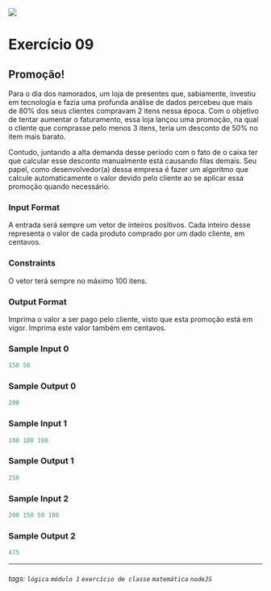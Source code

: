 ![](https://i.imgur.com/xG74tOh.png)

# Exercício 09

## Promoção!

Para o dia dos namorados, um loja de presentes que, sabiamente, investiu em tecnologia e fazia uma profunda análise de dados percebeu que mais de 80% dos seus clientes compravam 2 itens nessa época. Com o objetivo de tentar aumentar o faturamento, essa loja lançou uma promoção, na qual o cliente que comprasse pelo menos 3 itens, teria um desconto de 50% no item mais barato.

Contudo, juntando a alta demanda desse período com o fato de o caixa ter que calcular esse desconto manualmente está causando filas demais. Seu papel, como desenvolvedor(a) dessa empresa é fazer um algoritmo que calcule automaticamente o valor devido pelo cliente ao se aplicar essa promoção quando necessário.

### Input Format

A entrada será sempre um vetor de inteiros positivos. Cada inteiro desse representa o valor de cada produto comprado por um dado cliente, em centavos.

### Constraints

O vetor terá sempre no máximo 100 itens.

### Output Format

Imprima o valor a ser pago pelo cliente, visto que esta promoção está em vigor. Imprima este valor também em centavos.

### Sample Input 0

```javascript
150 50
```

### Sample Output 0

```javascript
200
```

### Sample Input 1

```javascript
100 100 100
```

### Sample Output 1

```javascript
250
```

### Sample Input 2

```javascript
200 150 50 100
```

### Sample Output 2

```javascript
475
```

---

###### tags: `lógica` `módulo 1` `exercício de classe` `matemática` `nodeJS`
